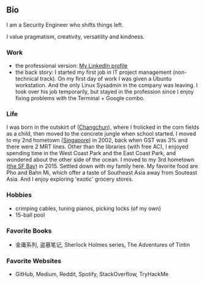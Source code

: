 ## Bio
I am a Security Engineer who shifts things left.

I value pragmatism, creativity, versatility and kindness.

### Work
- the professional version: [My LinkedIn profile](https://www.linkedin.com/in/lichao-li-50753739/)
- the back story: I started my first job in IT project management (non-technical track). On my first day of work I was given a Ubuntu workstation. And the only Linux Sysadmin in the company was leaving. I took over his job temporarily, but stayed in the profession since I enjoy fixing problems with the Terminal +  Google combo.

### Life
I was born in the outskirt of ([Changchun](https://en.wikipedia.org/wiki/Changchun)), where I frolicked in the corn fields as a child, then moved to the concrete jungle when school started.
I moved to my 2nd hometown ([Singapore](https://en.wikipedia.org/wiki/Singapore)) in 2002, back when GST was 3% and there were 2 MRT lines. Other than the libraries (with free AC), I enjoyed spending time in the West Coast Park and the East Coast Park, and wondered about the other side of the ocean. 
I moved to my 3rd hometown ([the SF Bay](https://en.wikipedia.org/wiki/San_Francisco_Bay_Area)) in 2015. Settled down with my family here. My favorite food are Pho and Bahn Mi, which offer a taste of Southeast Asia away from Souteast Asia. And I enjoy exploring 'exotic' grocery stores.

### Hobbies
- crimping cables, tuning pianos, picking locks (of my own)
- 15-ball pool

### Favorite Books
- 金庸系列, 盗墓笔记, Sherlock Holmes series, The Adventures of Tintin

### Favorite Websites
- GitHub, Medium, Reddit, Spotify, StackOverflow, TryHackMe
